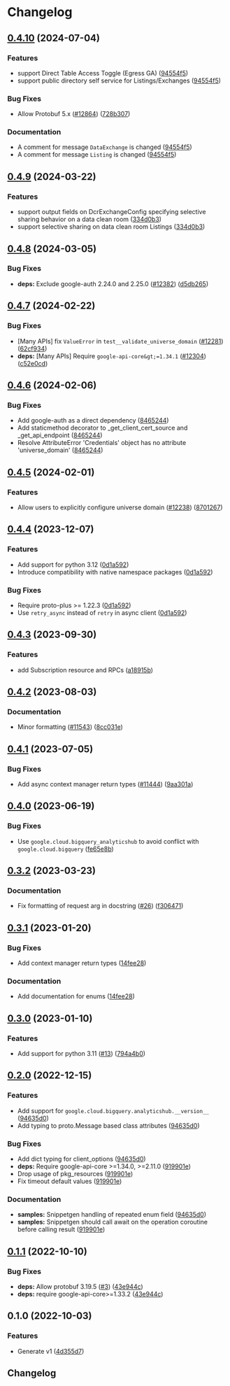 # Changelog

## [0.4.10](https://github.com/googleapis/google-cloud-python/compare/google-cloud-bigquery-analyticshub-v0.4.9...google-cloud-bigquery-analyticshub-v0.4.10) (2024-07-04)


### Features

* support Direct Table Access Toggle (Egress GA) ([94554f5](https://github.com/googleapis/google-cloud-python/commit/94554f56587f0f389f9253aceb32163de26e6488))
* support public directory self service for Listings/Exchanges ([94554f5](https://github.com/googleapis/google-cloud-python/commit/94554f56587f0f389f9253aceb32163de26e6488))


### Bug Fixes

* Allow Protobuf 5.x ([#12864](https://github.com/googleapis/google-cloud-python/issues/12864)) ([728b307](https://github.com/googleapis/google-cloud-python/commit/728b307ed0cc497685507a219e913f002f097132))


### Documentation

* A comment for message `DataExchange` is changed ([94554f5](https://github.com/googleapis/google-cloud-python/commit/94554f56587f0f389f9253aceb32163de26e6488))
* A comment for message `Listing` is changed ([94554f5](https://github.com/googleapis/google-cloud-python/commit/94554f56587f0f389f9253aceb32163de26e6488))

## [0.4.9](https://github.com/googleapis/google-cloud-python/compare/google-cloud-bigquery-analyticshub-v0.4.8...google-cloud-bigquery-analyticshub-v0.4.9) (2024-03-22)


### Features

* support output fields on DcrExchangeConfig specifying selective sharing behavior on a data clean room ([334d0b3](https://github.com/googleapis/google-cloud-python/commit/334d0b37db691d925a157eef82930d6d43faa5d6))
* support selective sharing on data clean room Listings ([334d0b3](https://github.com/googleapis/google-cloud-python/commit/334d0b37db691d925a157eef82930d6d43faa5d6))

## [0.4.8](https://github.com/googleapis/google-cloud-python/compare/google-cloud-bigquery-analyticshub-v0.4.7...google-cloud-bigquery-analyticshub-v0.4.8) (2024-03-05)


### Bug Fixes

* **deps:** Exclude google-auth 2.24.0 and 2.25.0 ([#12382](https://github.com/googleapis/google-cloud-python/issues/12382)) ([d5db265](https://github.com/googleapis/google-cloud-python/commit/d5db2656c011be2264bd778244caf8e23d288c75))

## [0.4.7](https://github.com/googleapis/google-cloud-python/compare/google-cloud-bigquery-analyticshub-v0.4.6...google-cloud-bigquery-analyticshub-v0.4.7) (2024-02-22)


### Bug Fixes

* [Many APIs] fix `ValueError` in `test__validate_universe_domain` ([#12281](https://github.com/googleapis/google-cloud-python/issues/12281)) ([62cf934](https://github.com/googleapis/google-cloud-python/commit/62cf934b140173d7b39e6c9ffa66e218b98260d4))
* **deps:** [Many APIs] Require `google-api-core&gt;=1.34.1` ([#12304](https://github.com/googleapis/google-cloud-python/issues/12304)) ([c52e0cd](https://github.com/googleapis/google-cloud-python/commit/c52e0cdbddf44c96f642d8d596c5413c4006ba82))

## [0.4.6](https://github.com/googleapis/google-cloud-python/compare/google-cloud-bigquery-analyticshub-v0.4.5...google-cloud-bigquery-analyticshub-v0.4.6) (2024-02-06)


### Bug Fixes

* Add google-auth as a direct dependency ([8465244](https://github.com/googleapis/google-cloud-python/commit/8465244deff230202eebab526092c780c6b60f4e))
* Add staticmethod decorator to _get_client_cert_source and _get_api_endpoint ([8465244](https://github.com/googleapis/google-cloud-python/commit/8465244deff230202eebab526092c780c6b60f4e))
* Resolve AttributeError 'Credentials' object has no attribute 'universe_domain' ([8465244](https://github.com/googleapis/google-cloud-python/commit/8465244deff230202eebab526092c780c6b60f4e))

## [0.4.5](https://github.com/googleapis/google-cloud-python/compare/google-cloud-bigquery-analyticshub-v0.4.4...google-cloud-bigquery-analyticshub-v0.4.5) (2024-02-01)


### Features

* Allow users to explicitly configure universe domain ([#12238](https://github.com/googleapis/google-cloud-python/issues/12238)) ([8701267](https://github.com/googleapis/google-cloud-python/commit/8701267fc9694844b9365024cd59354785247aa0))

## [0.4.4](https://github.com/googleapis/google-cloud-python/compare/google-cloud-bigquery-analyticshub-v0.4.3...google-cloud-bigquery-analyticshub-v0.4.4) (2023-12-07)


### Features

* Add support for python 3.12 ([0d1a592](https://github.com/googleapis/google-cloud-python/commit/0d1a59258112158cea5e55b554b0fe6b6b71fc75))
* Introduce compatibility with native namespace packages ([0d1a592](https://github.com/googleapis/google-cloud-python/commit/0d1a59258112158cea5e55b554b0fe6b6b71fc75))


### Bug Fixes

* Require proto-plus &gt;= 1.22.3 ([0d1a592](https://github.com/googleapis/google-cloud-python/commit/0d1a59258112158cea5e55b554b0fe6b6b71fc75))
* Use `retry_async` instead of `retry` in async client ([0d1a592](https://github.com/googleapis/google-cloud-python/commit/0d1a59258112158cea5e55b554b0fe6b6b71fc75))

## [0.4.3](https://github.com/googleapis/google-cloud-python/compare/google-cloud-bigquery-analyticshub-v0.4.2...google-cloud-bigquery-analyticshub-v0.4.3) (2023-09-30)


### Features

* add Subscription resource and RPCs ([a18915b](https://github.com/googleapis/google-cloud-python/commit/a18915b21668dd9869a2d94c92866613ac041db0))

## [0.4.2](https://github.com/googleapis/google-cloud-python/compare/google-cloud-bigquery-analyticshub-v0.4.1...google-cloud-bigquery-analyticshub-v0.4.2) (2023-08-03)


### Documentation

* Minor formatting ([#11543](https://github.com/googleapis/google-cloud-python/issues/11543)) ([8cc031e](https://github.com/googleapis/google-cloud-python/commit/8cc031e723350890b4ceb6e813f24c4bcde3d65f))

## [0.4.1](https://github.com/googleapis/google-cloud-python/compare/google-cloud-bigquery-analyticshub-v0.4.0...google-cloud-bigquery-analyticshub-v0.4.1) (2023-07-05)


### Bug Fixes

* Add async context manager return types ([#11444](https://github.com/googleapis/google-cloud-python/issues/11444)) ([9aa301a](https://github.com/googleapis/google-cloud-python/commit/9aa301ae6ca3080cae286a19de9cdc1b796ab37d))

## [0.4.0](https://github.com/googleapis/google-cloud-python/compare/google-cloud-bigquery-analyticshub-v0.3.2...google-cloud-bigquery-analyticshub-v0.4.0) (2023-06-19)


### Bug Fixes

* Use `google.cloud.bigquery_analyticshub` to avoid conflict with `google.cloud.bigquery` ([fe65e8b](https://github.com/googleapis/google-cloud-python/commit/fe65e8b71b187b0825afcd6a7697280302b7d2fe))

## [0.3.2](https://github.com/googleapis/python-bigquery-analyticshub/compare/v0.3.1...v0.3.2) (2023-03-23)


### Documentation

* Fix formatting of request arg in docstring ([#26](https://github.com/googleapis/python-bigquery-analyticshub/issues/26)) ([f306471](https://github.com/googleapis/python-bigquery-analyticshub/commit/f306471d6e75de32a430ec8e4fb24ee32a7faba0))

## [0.3.1](https://github.com/googleapis/python-bigquery-analyticshub/compare/v0.3.0...v0.3.1) (2023-01-20)


### Bug Fixes

* Add context manager return types ([14fee28](https://github.com/googleapis/python-bigquery-analyticshub/commit/14fee28c1c34bb90b4877ef1249f41602dd68c85))


### Documentation

* Add documentation for enums ([14fee28](https://github.com/googleapis/python-bigquery-analyticshub/commit/14fee28c1c34bb90b4877ef1249f41602dd68c85))

## [0.3.0](https://github.com/googleapis/python-bigquery-analyticshub/compare/v0.2.0...v0.3.0) (2023-01-10)


### Features

* Add support for python 3.11 ([#13](https://github.com/googleapis/python-bigquery-analyticshub/issues/13)) ([794a4b0](https://github.com/googleapis/python-bigquery-analyticshub/commit/794a4b0567287ff3472e0ea5a84d6e16a998d63e))

## [0.2.0](https://github.com/googleapis/python-bigquery-analyticshub/compare/v0.1.1...v0.2.0) (2022-12-15)


### Features

* Add support for `google.cloud.bigquery.analyticshub.__version__` ([94635d0](https://github.com/googleapis/python-bigquery-analyticshub/commit/94635d09004db127100aa73656436be8cb11b400))
* Add typing to proto.Message based class attributes ([94635d0](https://github.com/googleapis/python-bigquery-analyticshub/commit/94635d09004db127100aa73656436be8cb11b400))


### Bug Fixes

* Add dict typing for client_options ([94635d0](https://github.com/googleapis/python-bigquery-analyticshub/commit/94635d09004db127100aa73656436be8cb11b400))
* **deps:** Require google-api-core &gt;=1.34.0, >=2.11.0  ([919901e](https://github.com/googleapis/python-bigquery-analyticshub/commit/919901e4a15887b5f9a0bcf8326509d4962f9aab))
* Drop usage of pkg_resources ([919901e](https://github.com/googleapis/python-bigquery-analyticshub/commit/919901e4a15887b5f9a0bcf8326509d4962f9aab))
* Fix timeout default values ([919901e](https://github.com/googleapis/python-bigquery-analyticshub/commit/919901e4a15887b5f9a0bcf8326509d4962f9aab))


### Documentation

* **samples:** Snippetgen handling of repeated enum field ([94635d0](https://github.com/googleapis/python-bigquery-analyticshub/commit/94635d09004db127100aa73656436be8cb11b400))
* **samples:** Snippetgen should call await on the operation coroutine before calling result ([919901e](https://github.com/googleapis/python-bigquery-analyticshub/commit/919901e4a15887b5f9a0bcf8326509d4962f9aab))

## [0.1.1](https://github.com/googleapis/python-bigquery-analyticshub/compare/v0.1.0...v0.1.1) (2022-10-10)


### Bug Fixes

* **deps:** Allow protobuf 3.19.5 ([#3](https://github.com/googleapis/python-bigquery-analyticshub/issues/3)) ([43e944c](https://github.com/googleapis/python-bigquery-analyticshub/commit/43e944c6e9ed24e8ae6b57535de18774e67f9b63))
* **deps:** require google-api-core&gt;=1.33.2 ([43e944c](https://github.com/googleapis/python-bigquery-analyticshub/commit/43e944c6e9ed24e8ae6b57535de18774e67f9b63))

## 0.1.0 (2022-10-03)


### Features

* Generate v1 ([4d355d7](https://github.com/googleapis/python-bigquery-analyticshub/commit/4d355d7157925af7c50f806202d09801a4881a72))

## Changelog
